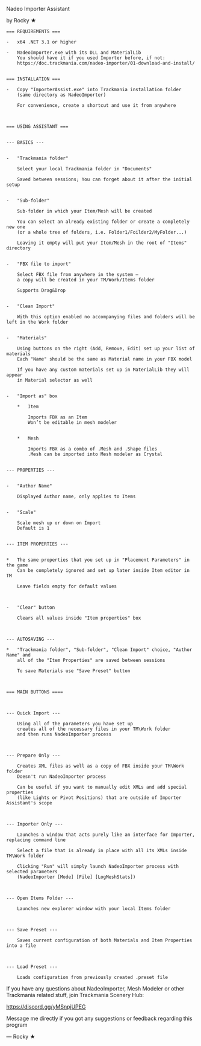 Nadeo Importer Assistant

by Rocky ★


	=== REQUIREMENTS ===

	-	x64 .NET 3.1 or higher

	-	NadeoImporter.exe with its DLL and MaterialLib
		You should have it if you used Importer before, if not:   
		https://doc.trackmania.com/nadeo-importer/01-download-and-install/


	=== INSTALLATION ===

	-	Copy "ImporterAssist.exe" into Trackmania installation folder
		(same directory as NadeoImporter)

		For convenience, create a shortcut and use it from anywhere



	=== USING ASSISTANT ===


	--- BASICS ---


	-	"Trackmania folder"

		Select your local Trackmania folder in "Documents" 

		Saved between sessions; You can forget about it after the initial setup


	-	"Sub-folder"

		Sub-folder in which your Item/Mesh will be created

		You can select an already existing folder or create a completely new one 
		(or a whole tree of folders, i.e. Folder1/Foilder2/MyFolder...)  

		Leaving it empty will put your Item/Mesh in the root of "Items" directory


	-	"FBX file to import" 

		Select FBX file from anywhere in the system — 
		a copy will be created in your TM/Work/Items folder

		Supports Drag&Drop


	-	"Clean Import"

		With this option enabled no accompanying files and folders will be left in the Work folder 


	-	"Materials"

		Using buttons on the right (Add, Remove, Edit) set up your list of materials
		Each "Name" should be the same as Material name in your FBX model

		If you have any custom materials set up in MaterialLib they will appear
		in Material selector as well


	-	"Import as" box

		*	Item

			Imports FBX as an Item
			Won’t be editable in mesh modeler


		*	Mesh

			Imports FBX as a combo of .Mesh and .Shape files
			.Mesh can be imported into Mesh modeler as Crystal


	--- PROPERTIES ---


	-	"Author Name" 

		Displayed Author name, only applies to Items


	-	"Scale"

		Scale mesh up or down on Import
		Default is 1


	--- ITEM PROPERTIES ---


	*	The same properties that you set up in "Placement Parameters" in the game
		Can be completely ignored and set up later inside Item editor in TM

		Leave fields empty for default values 



	-	"Clear" button

		Clears all values inside "Item properties" box



	--- AUTOSAVING ---

	*	"Trackmania folder", "Sub-folder", "Clean Import" choice, "Author Name" and 
		all of the "Item Properties" are saved between sessions

		To save Materials use "Save Preset" button



	=== MAIN BUTTONS ====



	--- Quick Import ---

		Using all of the parameters you have set up 
		creates all of the necessary files in your TM\Work folder 
		and then runs NadeoImporter process



	--- Prepare Only ---

		Creates XML files as well as a copy of FBX inside your TM\Work folder
		Doesn't run NadeoImporter process

		Can be useful if you want to manually edit XMLs and add special properties 
		(like Lights or Pivot Positions) that are outside of Importer Assistant's scope



	--- Importer Only ---

		Launches a window that acts purely like an interface for Importer, replacing command line 

		Select a file that is already in place with all its XMLs inside TM\Work folder

		Clicking "Run" will simply launch NadeoImporter process with selected parameters
		(NadeoImporter [Mode] [File] [LogMeshStats])



	--- Open Items Folder ---

		Launches new explorer window with your local Items folder



	--- Save Preset ---

		Saves current configuration of both Materials and Item Properties into a file 



	--- Load Preset ---

		Loads configuration from previously created .preset file



If you have any questions about NadeoImporter, Mesh Modeler or 
other Trackmania related stuff, join Trackmania Scenery Hub:

https://discord.gg/yMSnpjUPEG


Message me directly if you got any suggestions or feedback 
regarding this program

—  Rocky ★
